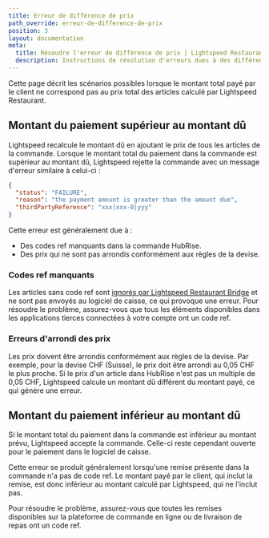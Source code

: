 ```yaml
---
title: Erreur de différence de prix
path_override: erreur-de-difference-de-prix
position: 3
layout: documentation
meta:
  title: Résoudre l'erreur de différence de prix | Lightspeed Restaurant | HubRise
  description: Instructions de résolution d'erreurs dues à des différences entre le montant total payé et le prix total des articles dans une commande Lightspeed.
---
```


Cette page décrit les scénarios possibles lorsque le montant total payé par le client ne correspond pas au prix total des articles calculé par Lightspeed Restaurant.

## Montant du paiement supérieur au montant dû

Lightspeed recalcule le montant dû en ajoutant le prix de tous les articles de la commande. Lorsque le montant total du paiement dans la commande est supérieur au montant dû, Lightspeed rejette la commande avec un message d'erreur similaire à celui-ci :

```json
{
  "status": "FAILURE",
  "reason": "the payment amount is greater than the amount due",
  "thirdPartyReference": "xxx|xxx-0|yyy"
}
```

Cette erreur est généralement due à :

- Des codes ref manquants dans la commande HubRise.
- Des prix qui ne sont pas arrondis conformément aux règles de la devise.

### Codes ref manquants

Les articles sans code ref sont [ignorés par Lightspeed Restaurant Bridge](/apps/lightspeed-restaurant/push-orders#items-and-options) et ne sont pas envoyés au logiciel de caisse, ce qui provoque une erreur. Pour résoudre le problème, assurez-vous que tous les éléments disponibles dans les applications tierces connectées à votre compte ont un code ref.

### Erreurs d'arrondi des prix

Les prix doivent être arrondis conformément aux règles de la devise. Par exemple, pour la devise CHF (Suisse), le prix doit être arrondi au 0,05 CHF le plus proche. Si le prix d'un article dans HubRise n'est pas un multiple de 0,05 CHF, Lightspeed calcule un montant dû différent du montant payé, ce qui génère une erreur.

## Montant du paiement inférieur au montant dû

Si le montant total du paiement dans la commande est inférieur au montant prévu, Lightspeed accepte la commande. Celle-ci reste cependant ouverte pour le paiement dans le logiciel de caisse.

Cette erreur se produit généralement lorsqu'une remise présente dans la commande n'a pas de code ref. Le montant payé par le client, qui inclut la remise, est donc inférieur au montant calculé par Lightspeed, qui ne l'inclut pas.

Pour résoudre le problème, assurez-vous que toutes les remises disponibles sur la plateforme de commande en ligne ou de livraison de repas ont un code ref.
